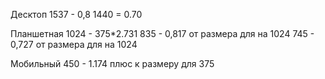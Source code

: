 Десктоп
1537 - 0,8
1440 = 0.70

Планшетная
1024 - 375*2.731
835 - 0,817 от размера для на 1024
745 - 0,727 от размера для на 1024

Мобильный
450 - 1.174 плюс к размеру для 375